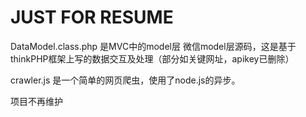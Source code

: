 # JUST FOR RESUME

DataModel.class.php 是MVC中的model层
微信model层源码，这是基于thinkPHP框架上写的数据交互及处理（部分如关键网址，apikey已删除）

crawler.js 是一个简单的网页爬虫，使用了node.js的异步。

项目不再维护
